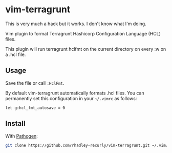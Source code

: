 # vim-terragrunt

This is very much a hack but it works. I don't know what I'm doing.

Vim plugin to format Terragrunt Hashicorp Configuration Language (HCL) files.

This plugin will run terragrunt hclfmt on the current directory on every :w on a .hcl file.

## Usage

Save the file or call `:HclFmt`.

By default vim-terragrunt automatically formats .hcl files.
You can permanently set this configuration in your `~/.vimrc` as follows:

```vim
let g:hcl_fmt_autosave = 0
```

## Install

With [Pathogen](https://github.com/tpope/vim-pathogen):

```bash
git clone https://github.com/rhadley-recurly/vim-terragrunt.git ~/.vim/bundle/vim-terragrunt
```
